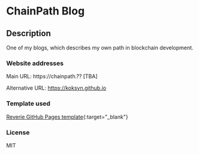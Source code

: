 # ChainPath Blog

## Description
One of my blogs, which describes my own path in blockchain development.

### Website addresses
Main URL: https://chainpath.?? [TBA]

Alternative URL: https://koksyn.github.io

### Template used
[Reverie GitHub Pages template](https://github.com/amitmerchant1990/reverie){:target="_blank"}

### License
MIT
